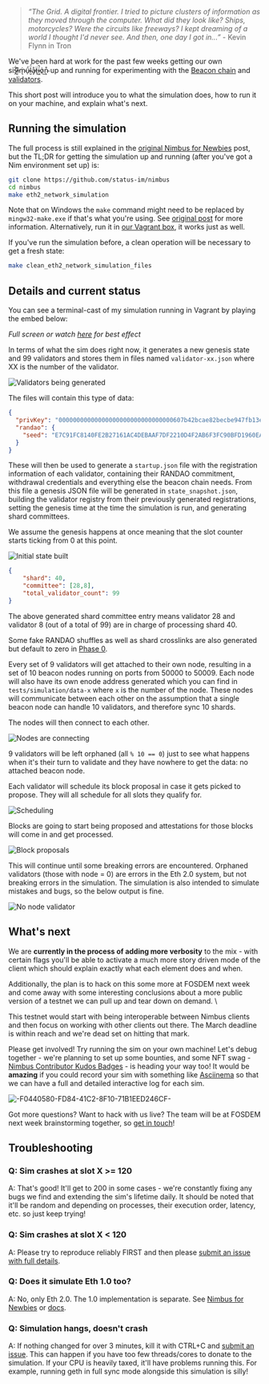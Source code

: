 > *“The Grid. A digital frontier. I tried to picture clusters of information as they moved through the computer. What did they look like? Ships, motorcycles? Were the circuits like freeways? I kept dreaming of a world I thought I'd never see. And then, one day I got in...”* - Kevin Flynn in Tron

We've been hard at work for the past few weeks getting our own sis̶̯͋i̷͔͌ṁ̴͉ǘ̵̹l̴̮̈́å̷̡ẗ̶ͅi̷͖̚ȯ̷͜n̴͕͒ up and running for experimenting with the [Beacon chain](https://our.status.im/two-point-oh-the-beacon-chain/) and [validators](https://our.status.im/two-point-oh-explaining-validators/).

This short post will introduce you to what the simulation does, how to run it on your machine, and explain what's next.

## Running the simulation

The full process is still explained in the [original Nimbus for Newbies](https://our.status.im/nimbus-for-newbies/) post, but the TL;DR for getting the simulation up and running (after you've got a Nim environment set up) is:

```bash
git clone https://github.com/status-im/nimbus
cd nimbus
make eth2_network_simulation
```

Note that on Windows the `make` command might need to be replaced by `mingw32-make.exe` if that's what you're using. See [original post](https://our.status.im/nimbus-for-newbies/) for more information. Alternatively, run it in [our Vagrant box](https://our.status.im/setting-up-a-local-vagrant-environment-for-nim-development/), it works just as well.

If you've run the simulation before, a clean operation will be necessary to get a fresh state:

```bash
make clean_eth2_network_simulation_files
```

## Details and current status

You can see a terminal-cast of my simulation running in Vagrant by playing the embed below:

<script id="asciicast-e5U4ngFZadbmJ9IL7nMCbjZ3A" src="https://asciinema.org/a/e5U4ngFZadbmJ9IL7nMCbjZ3A.js" async></script>

_Full screen or watch [here](https://asciinema.org/a/e5U4ngFZadbmJ9IL7nMCbjZ3A) for best effect_

In terms of what the sim does right now, it generates a new genesis state and 99 validators and stores them in files named `validator-xx.json` where XX is the number of the validator. 

![Validators being generated](https://our.status.im/content/images/2019/01/01-1.png)

The files will contain this type of data:

```json
{
  "privKey": "00000000000000000000000000000000607b42bcae82becbe947fb13e18522b3f9bf50efab3209fa9b7a95b869906872",
  "randao": {
    "seed": "E7C91FC8140FE2B27161AC4DEBAAF7DF2210D4F2AB6F3FC90BFD1960EABC1B73"
  }
}
```

These will then be used to generate a `startup.json` file with the registration information of each validator, containing their RANDAO commitment, withdrawal credentials and everything else the beacon chain needs. From this file a genesis JSON file will be generated in `state_snapshot.json`, building the validator registry from their previously generated registrations, setting the genesis time at the time the simulation is run, and generating shard committees.

We assume the genesis happens at once meaning that the slot counter starts ticking from 0 at this point.

![Initial state built](https://our.status.im/content/images/2019/01/02-1.png)

```json
{
    "shard": 40,
    "committee": [28,8],
    "total_validator_count": 99
}
```

The above generated shard committee entry means validator 28 and validator 8 (out of a total of 99) are in charge of processing shard 40.

Some fake RANDAO shuffles as well as shard crosslinks are also generated but default to zero in [Phase 0](https://our.status.im/two-point-oh-explaining-validators/).

Every set of 9 validators will get attached to their own node, resulting in a set of 10 beacon nodes running on ports from 50000 to 50009. Each node will also have its own enode address generated which you can find in `tests/simulation/data-x` where `x` is the number of the node. These nodes will communicate between each other on the assumption that a single beacon node can handle 10 validators, and therefore sync 10 shards.

The nodes will then connect to each other.

![Nodes are connecting](https://our.status.im/content/images/2019/01/03-1.png)

9 validators will be left orphaned (all `% 10 == 0`) just to see what happens when it's their turn to validate and they have nowhere to get the data: no attached beacon node.

Each validator will schedule its block proposal in case it gets picked to propose. They will all schedule for all slots they qualify for.

![Scheduling](https://our.status.im/content/images/2019/01/04-1.png)

Blocks are going to start being proposed and attestations for those blocks will come in and get processed.

![Block proposals](https://our.status.im/content/images/2019/01/05-1.png)

This will continue until some breaking errors are encountered. Orphaned validators (those with node = 0) are errors in the Eth 2.0 system, but not breaking errors in the simulation. The simulation is also intended to simulate mistakes and bugs, so the below output is fine.

![No node validator](https://our.status.im//content/images/2019/01/06-1.png)

## What's next

We are **currently in the process of adding more verbosity** to the mix - with certain flags you'll be able to activate a much more story driven mode of the client which should explain exactly what each element does and when.

Additionally, the plan is to hack on this some more at FOSDEM next week and come away with some interesting conclusions about a more public version of a testnet we can pull up and tear down on demand. \

This testnet would start with being interoperable between Nimbus clients and then focus on working with other clients out there. The March deadline is within reach and we're dead set on hitting that mark.

Please get involved! Try running the sim on your own machine! Let's debug together - we're planning to set up some bounties, and some NFT swag - [Nimbus Contributor Kudos Badges](https://gitcoin.co/kudos/1151/nimbus_contributor) - is heading your way too! It would be **amazing** if you could record your sim with something like [Asciinema](https://asciinema.org) so that we can have a full and detailed interactive log for each sim.

![-F0440580-FD84-41C2-8F10-71B1EED246CF-](https://our.status.im/content/images/2019/01/-F0440580-FD84-41C2-8F10-71B1EED246CF-.png)

Got more questions? Want to hack with us live? The team will be at FOSDEM next week brainstorming together, so [get in touch](https://gitter.im/status-im/nimbus)!

## Troubleshooting

### Q: Sim crashes at slot X >= 120

A: That's good! It'll get to 200 in some cases - we're constantly fixing any bugs we find and extending the sim's lifetime daily. It should be noted that it'll be random and depending on processes, their execution order, latency, etc. so just keep trying!

### Q: Sim crashes at slot X < 120

A: Please try to reproduce reliably FIRST and then please [submit an issue with full details](https://github.com/status-im/nimbus/issues).

### Q: Does it simulate Eth 1.0 too?

A: No, only Eth 2.0. The 1.0 implementation is separate. See [Nimbus for Newbies](https://our.status.im/nimbus-for-newbies) or [docs](https://nimbus.status.im/docs).

### Q: Simulation hangs, doesn't crash

A: If nothing changed for over 3 minutes, kill it with CTRL+C and [submit an issue](https://github.com/status-im/nimbus/issues). This can happen if you have too few threads/cores to donate to the simulation. If your CPU is heavily taxed, it'll have problems running this. For example, running geth in full sync mode alongside this simulation is silly!